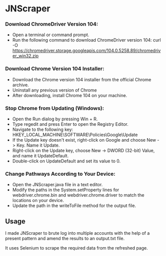 # JNScraper



### Download ChromeDriver Version 104:

- Open a terminal or command prompt.
- Run the following command to download ChromeDriver version 104:
curl -O https://chromedriver.storage.googleapis.com/104.0.5258.89/chromedriver_win32.zip


### Download Chrome Version 104 Installer:

- Download the Chrome version 104 installer from the official Chrome archive.
- Uninstall any previous version of Chrome
- After downloading, install Chrome 104 on your machine.



### Stop Chrome from Updating (Windows):

- Open the Run dialog by pressing Win + R.
- Type regedit and press Enter to open the Registry Editor.
- Navigate to the following key:
HKEY_LOCAL_MACHINE\SOFTWARE\Policies\Google\Update
- If the Update key doesn't exist, right-click on Google and choose New -> Key. Name it Update.
- Right-click on the Update key, choose New -> DWORD (32-bit) Value, and name it UpdateDefault.
- Double-click on UpdateDefault and set its value to 0.



### Change Pathways According to Your Device:

- Open the JNScraper.java file in a text editor.
- Modify the paths in the System.setProperty lines for webdriver.chrome.bin and webdriver.chrome.driver to match the locations on your device.
- Update the path in the writeToFile method for the output file.




## Usage


I made JNScraper to brute log into multiple accounts with the help of a present pattern and amend the results to an output.txt file.

It uses Selenium to scrape the required data from the refreshed page.
